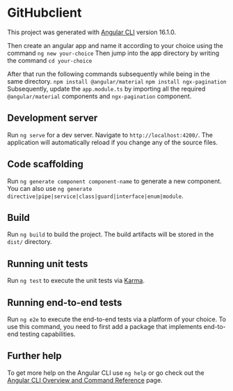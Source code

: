 # GitHubclient

This project was generated with [Angular CLI](https://github.com/angular/angular-cli) version 16.1.0.


Then create an angular app and name it according to your choice using the command `ng new your-choice`
Then jump into the app directory by writing the command `cd your-choice`

After that run the following commands subsequently while being in the same directory.
`npm install @angular/material` 
`npm install ngx-pagination`
Subsequently, update the `app.module.ts` by importing all the required `@angular/material` components and `ngx-pagination` component.

## Development server

Run `ng serve` for a dev server. Navigate to `http://localhost:4200/`. The application will automatically reload if you change any of the source files.

## Code scaffolding

Run `ng generate component component-name` to generate a new component. You can also use `ng generate directive|pipe|service|class|guard|interface|enum|module`.

## Build

Run `ng build` to build the project. The build artifacts will be stored in the `dist/` directory.

## Running unit tests

Run `ng test` to execute the unit tests via [Karma](https://karma-runner.github.io).

## Running end-to-end tests

Run `ng e2e` to execute the end-to-end tests via a platform of your choice. To use this command, you need to first add a package that implements end-to-end testing capabilities.

## Further help

To get more help on the Angular CLI use `ng help` or go check out the [Angular CLI Overview and Command Reference](https://angular.io/cli) page.
